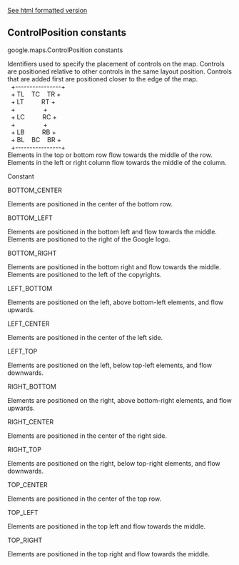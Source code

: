 [See html formatted version](https://huasofoundries.github.io/google-maps-documentation/ControlPosition.html)


ControlPosition constants
-------------------------

google.maps.ControlPosition constants

Identifiers used to specify the placement of controls on the map. Controls are positioned relative to other controls in the same layout position. Controls that are added first are positioned closer to the edge of the map.  
  +----------------+  
  + TL    TC    TR +  
  + LT          RT +  
  +                +  
  + LC          RC +  
  +                +  
  + LB          RB +  
  + BL    BC    BR +  
  +----------------+  
Elements in the top or bottom row flow towards the middle of the row. Elements in the left or right column flow towards the middle of the column.

Constant

BOTTOM\_CENTER

Elements are positioned in the center of the bottom row.

BOTTOM\_LEFT

Elements are positioned in the bottom left and flow towards the middle. Elements are positioned to the right of the Google logo.

BOTTOM\_RIGHT

Elements are positioned in the bottom right and flow towards the middle. Elements are positioned to the left of the copyrights.

LEFT\_BOTTOM

Elements are positioned on the left, above bottom-left elements, and flow upwards.

LEFT\_CENTER

Elements are positioned in the center of the left side.

LEFT\_TOP

Elements are positioned on the left, below top-left elements, and flow downwards.

RIGHT\_BOTTOM

Elements are positioned on the right, above bottom-right elements, and flow upwards.

RIGHT\_CENTER

Elements are positioned in the center of the right side.

RIGHT\_TOP

Elements are positioned on the right, below top-right elements, and flow downwards.

TOP\_CENTER

Elements are positioned in the center of the top row.

TOP\_LEFT

Elements are positioned in the top left and flow towards the middle.

TOP\_RIGHT

Elements are positioned in the top right and flow towards the middle.